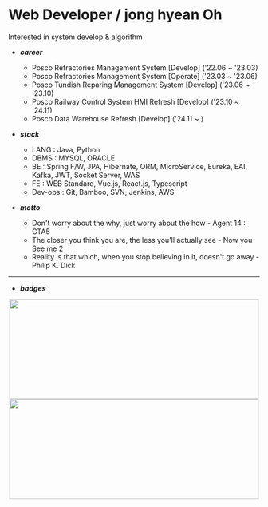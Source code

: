 


<div align="left">
  <h1>
    <span>Web Developer / jong hyean Oh</span><br>
    <!-- <img src="https://raw.githubusercontent.com/saintgray/saintgray/main/peep.png" width=35 height=35"> -->
  </h1>
  <span>Interested in system develop & algorithm</span>
</div>

- ***career***                                                                          
  - Posco Refractories Management System [Develop] ('22.06 ~ '23.03)
  - Posco Refractories Management System [Operate] ('23.03 ~ '23.06)
  - Posco Tundish Reparing Management System [Develop] ('23.06 ~ '23.10)
  - Posco Railway Control System HMI Refresh [Develop] ('23.10 ~ '24.11)
  - Posco Data Warehouse Refresh [Develop] ('24.11 ~ )
  
- ***stack***
  - LANG : Java, Python
  - DBMS : MYSQL, ORACLE
  - BE : Spring F/W, JPA, Hibernate, ORM, MicroService, Eureka, EAI, Kafka, JWT, Socket Server, WAS
  - FE : WEB Standard, Vue.js, React.js, Typescript
  - Dev-ops : Git, Bamboo, SVN, Jenkins, AWS


- ***motto***
  - Don't worry about the why, just worry about the how - Agent 14 : GTA5
  - The closer you think you are, the less you'll actually see - Now you See me 2
  - Reality is that which, when you stop believing in it, doesn't go away - Philip K. Dick
</div>

<hr></hr>

- ***badges***
<div align="center">
  <img src="http://mazassumnida.wtf/api/v2/generate_badge?boj=saintgray" width=500px height= 200px>
  <img src="https://github-readme-stats.vercel.app/api?username=saintgray" width=500px height= 200px>
</div>
  
                                                                          

                   





